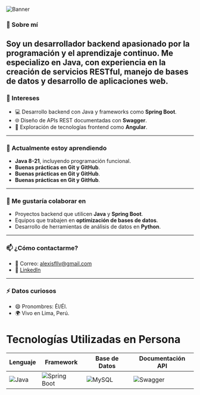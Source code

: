 ![Banner](https://i.pinimg.com/736x/bb/ef/11/bbef111efffea905d52db3c0c34a18a2.jpg)
### 🌟 Sobre mí
Soy un desarrollador backend apasionado por la programación y el aprendizaje continuo. Me especializo en **Java**, con experiencia en la creación de servicios RESTful, manejo de bases de datos y desarrollo de aplicaciones web.  
---
### 🎯 Intereses
- 💻 Desarrollo backend con Java y frameworks como **Spring Boot**.
- 🌐 Diseño de APIs REST documentadas con **Swagger**.
- 🎨 Exploración de tecnologías frontend como **Angular**.
---
### 🚀 Actualmente estoy aprendiendo
- **Java 8-21**, incluyendo programación funcional.
- **Buenas prácticas en Git y GitHub**.
- **Buenas prácticas en Git y GitHub**.
- **Buenas prácticas en Git y GitHub**.
---
### 🤝 Me gustaría colaborar en
- Proyectos backend que utilicen **Java** y **Spring Boot**.
- Equipos que trabajen en **optimización de bases de datos**.
- Desarrollo de herramientas de análisis de datos en **Python**.
---

### 📫 ¿Cómo contactarme?
- 📧 Correo: alexisfllv@gmail.com
- 💼 [LinkedIn](https://linkedin.com/in/tu-perfil)

---

### ⚡ Datos curiosos
- 😄 Pronombres: Él/Él.
- 🌍 Vivo en Lima, Perú.


# Tecnologías Utilizadas en Persona

| Lenguaje | Framework | Base de Datos | Documentación API |
|----------|-----------|---------------|-------------------|
| ![Java](https://img.shields.io/badge/Java-ED8B00?style=for-the-badge&logo=java&logoColor=white) | ![Spring Boot](https://img.shields.io/badge/Spring%20Boot-6DB33F?style=for-the-badge&logo=spring&logoColor=white) | ![MySQL](https://img.shields.io/badge/MySQL-4479A1?style=for-the-badge&logo=mysql&logoColor=white) | ![Swagger](https://img.shields.io/badge/Swagger-85EA2D?style=for-the-badge&logo=swagger&logoColor=black) |



<!---
Alexisfllv/Alexisfllv is a ✨ special ✨ repository because its `README.md` (this file) appears on your GitHub profile.
--->
